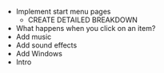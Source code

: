- Implement start menu pages
  - CREATE DETAILED BREAKDOWN
- What happens when you click on an item?
- Add music
- Add sound effects
- Add Windows
- Intro
